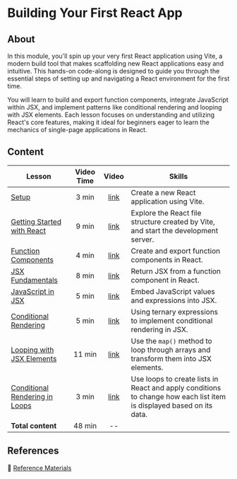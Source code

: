 <h1>
  <span class="prefix"></span>
  <span class="headline">Building Your First React App</span>
</h1>

## About

In this module, you'll spin up your very first React application using Vite, a modern build tool that makes scaffolding new React applications easy and intuitive. This hands-on code-along is designed to guide you through the essential steps of setting up and navigating a React environment for the first time.

You will learn to build and export function components, integrate JavaScript within JSX, and implement patterns like conditional rendering and looping with JSX elements. Each lesson focuses on understanding and utilizing React's core features, making it ideal for beginners eager to learn the mechanics of single-page applications in React.

## Content

| Lesson | Video Time | Video | Skills |
| ------ |:----------:|:-----:| ------ |
| [Setup](../setup/README.md)                                                   |  3 min | [link](https://generalassembly.wistia.com/medias/wm1yx9s45f) | Create a new React application using Vite.                                                                           |
| [Getting Started with React](../getting-started-with-react/README.md)         |  9 min | [link](https://generalassembly.wistia.com/medias/01jc0ocskq) | Explore the React file structure created by Vite, and start the development server.                                  |
| [Function Components](../function-components/README.md)                       |  4 min | [link](https://generalassembly.wistia.com/medias/wgg7emvj9s) | Create and export function components in React.                                                                      |
| [JSX Fundamentals](../jsx-fundamentals/README.md)                             |  8 min | [link](https://generalassembly.wistia.com/medias/4maf1aavwp) | Return JSX from a function component in React.                                                                       |
| [JavaScript in JSX](../javascript-in-jsx/README.md)                           |  5 min | [link](https://generalassembly.wistia.com/medias/kmq6psomr0) | Embed JavaScript values and expressions into JSX.                                                                    |
| [Conditional Rendering](../conditional-rendering/README.md)                   |  5 min | [link](https://generalassembly.wistia.com/medias/mlal87pg46) | Using ternary expressions to implement conditional rendering in JSX.                                                 |
| [Looping with JSX Elements](../looping-with-jsx-elements/README.md)           | 11 min | [link](https://generalassembly.wistia.com/medias/p0i9yjy64y) | Use the `map()` method to loop through arrays and transform them into JSX elements.                                  |
| [Conditional Rendering in Loops](../conditional-rendering-in-loops/README.md) |  3 min | [link](https://generalassembly.wistia.com/medias/jafp3e8jen) | Use loops to create lists in React and apply conditions to change how each list item is displayed based on its data. |
| **Total content**                                                             | 48 min | --                                                           |                                                                                                                      |

## References

📖 [Reference Materials](../references/README.md)

